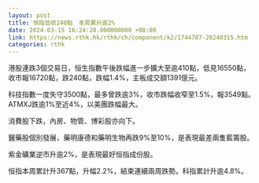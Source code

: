 ```yaml
---
layout: post
title: 恒指低收240點　本周累升逾2%
date: 2024-03-15 16:24:28.000000000 +08:00
link: https://news.rthk.hk/rthk/ch/component/k2/1744787-20240315.htm
categories: rthk
---
```


港股連跌3個交易日，恒生指數午後跌幅進一步擴大至逾410點，低見16550點，收市報16720點，跌240點，跌幅1.4%，主板成交額1391億元。

科技指數一度失守3500點，最多曾跌逾3%，收市跌幅收窄至1.5%，報3549點。ATMXJ跌逾1%至近4%，以美團跌幅最大。

消費股下跌，內房、物管、博彩股亦向下。

醫藥股個別發展，藥明康德和藥明生物再跌9%至10%，是表現最差兩隻藍籌股。

紫金礦業逆市升逾2%，是表現最好恒指成份股。

恒指本周累計升367點，升幅2.2%，結束連續兩周跌勢。科指累計升逾4.8%。
